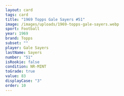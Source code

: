 ```yaml
---
layout: card
tags: card
title: "1969 Topps Gale Sayers #51"
image: /images/uploads/1969-topps-gale-sayers.webp
sport: Football
year: 1969
brand: Topps
subset: ""
player: Gale Sayers
lastName: Sayers
number: "51"
isRookie: false
condition: NR-MINT
toGrade: true
value: 83
displayCase: "3"
order: 10
---
```


